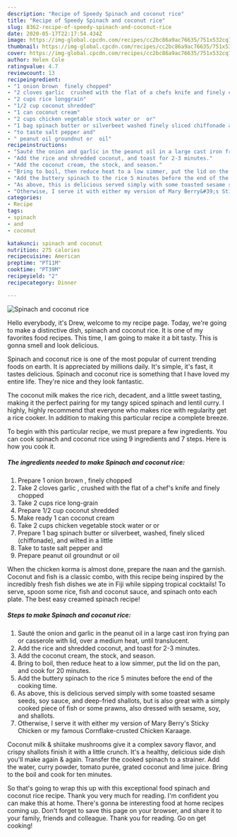 ```yaml
---
description: "Recipe of Speedy Spinach and coconut rice"
title: "Recipe of Speedy Spinach and coconut rice"
slug: 8362-recipe-of-speedy-spinach-and-coconut-rice
date: 2020-05-17T22:17:54.434Z
image: https://img-global.cpcdn.com/recipes/cc2bc86a9ac76635/751x532cq70/spinach-and-coconut-rice-recipe-main-photo.jpg
thumbnail: https://img-global.cpcdn.com/recipes/cc2bc86a9ac76635/751x532cq70/spinach-and-coconut-rice-recipe-main-photo.jpg
cover: https://img-global.cpcdn.com/recipes/cc2bc86a9ac76635/751x532cq70/spinach-and-coconut-rice-recipe-main-photo.jpg
author: Helen Cole
ratingvalue: 4.7
reviewcount: 13
recipeingredient:
- "1 onion brown  finely chopped"
- "2 cloves garlic  crushed with the flat of a chefs knife and finely chopped"
- "2 cups rice longgrain"
- "1/2 cup coconut shredded"
- "1 can coconut cream"
- "2 cups chicken vegetable stock water or  or"
- "1 bag spinach butter or silverbeet washed finely sliced chiffonade and wilted in a little"
- "to taste salt pepper and"
- " peanut oil groundnut or  oil"
recipeinstructions:
- "Sauté the onion and garlic in the peanut oil in a large cast iron frying pan or casserole with lid, over a medium heat, until translucent."
- "Add the rice and shredded coconut, and toast for 2-3 minutes."
- "Add the coconut cream, the stock, and season."
- "Bring to boil, then reduce heat to a low simmer, put the lid on the pan, and cook for 20 minutes."
- "Add the buttery spinach to the rice 5 minutes before the end of the cooking time."
- "As above, this is delicious served simply with some toasted sesame seeds, soy sauce, and deep-fried shallots, but is also great with a simply cooked piece of fish or some prawns, also dressed with sesame, soy, and shallots."
- "Otherwise, I serve it with either my version of Mary Berry&#39;s Sticky Chicken or my famous Cornflake-crusted Chicken Karaage."
categories:
- Recipe
tags:
- spinach
- and
- coconut

katakunci: spinach and coconut 
nutrition: 275 calories
recipecuisine: American
preptime: "PT11M"
cooktime: "PT39M"
recipeyield: "2"
recipecategory: Dinner

---
```



![Spinach and coconut rice](https://img-global.cpcdn.com/recipes/cc2bc86a9ac76635/751x532cq70/spinach-and-coconut-rice-recipe-main-photo.jpg)

Hello everybody, it's Drew, welcome to my recipe page. Today, we're going to make a distinctive dish, spinach and coconut rice. It is one of my favorites food recipes. This time, I am going to make it a bit tasty. This is gonna smell and look delicious.

Spinach and coconut rice is one of the most popular of current trending foods on earth. It is appreciated by millions daily. It's simple, it's fast, it tastes delicious. Spinach and coconut rice is something that I have loved my entire life. They're nice and they look fantastic.

The coconut milk makes the rice rich, decadent, and a little sweet tasting, making it the perfect pairing for my tangy spiced spinach and lentil curry. I highly, highly recommend that everyone who makes rice with regularity get a rice cooker. In addition to making this particular recipe a complete breeze.


To begin with this particular recipe, we must prepare a few ingredients. You can cook spinach and coconut rice using 9 ingredients and 7 steps. Here is how you cook it.

<!--inarticleads1-->

##### The ingredients needed to make Spinach and coconut rice:

1. Prepare 1 onion brown , finely chopped
1. Take 2 cloves garlic , crushed with the flat of a chef&#39;s knife and finely chopped
1. Take 2 cups rice long-grain
1. Prepare 1/2 cup coconut shredded
1. Make ready 1 can coconut cream
1. Take 2 cups chicken vegetable stock water or  or
1. Prepare 1 bag spinach butter or silverbeet, washed, finely sliced (chiffonade), and wilted in a little
1. Take to taste salt pepper and
1. Prepare  peanut oil groundnut or  oil


When the chicken korma is almost done, prepare the naan and the garnish. Coconut and fish is a classic combo, with this recipe being inspired by the incredibly fresh fish dishes we ate in Fiji while sipping tropical cocktails! To serve, spoon some rice, fish and coconut sauce, and spinach onto each plate. The best easy creamed spinach recipe! 

<!--inarticleads2-->

##### Steps to make Spinach and coconut rice:

1. Sauté the onion and garlic in the peanut oil in a large cast iron frying pan or casserole with lid, over a medium heat, until translucent.
1. Add the rice and shredded coconut, and toast for 2-3 minutes.
1. Add the coconut cream, the stock, and season.
1. Bring to boil, then reduce heat to a low simmer, put the lid on the pan, and cook for 20 minutes.
1. Add the buttery spinach to the rice 5 minutes before the end of the cooking time.
1. As above, this is delicious served simply with some toasted sesame seeds, soy sauce, and deep-fried shallots, but is also great with a simply cooked piece of fish or some prawns, also dressed with sesame, soy, and shallots.
1. Otherwise, I serve it with either my version of Mary Berry&#39;s Sticky Chicken or my famous Cornflake-crusted Chicken Karaage.


Coconut milk &amp; shiitake mushrooms give it a complex savory flavor, and crispy shallots finish it with a little crunch. It&#39;s a healthy, delicious side dish you&#39;ll make again &amp; again. Transfer the cooked spinach to a strainer. Add the water, curry powder, tomato purée, grated coconut and lime juice. Bring to the boil and cook for ten minutes. 

So that's going to wrap this up with this exceptional food spinach and coconut rice recipe. Thank you very much for reading. I'm confident you can make this at home. There's gonna be interesting food at home recipes coming up. Don't forget to save this page on your browser, and share it to your family, friends and colleague. Thank you for reading. Go on get cooking!
